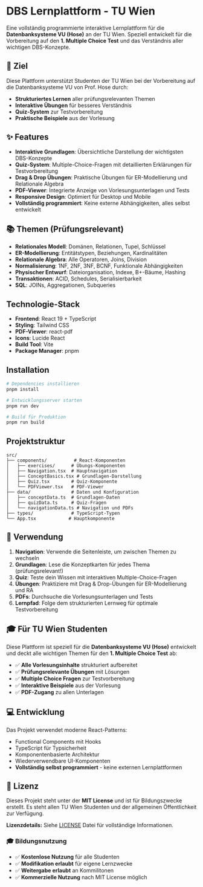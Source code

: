 # DBS Lernplattform - TU Wien

Eine vollständig programmierte interaktive Lernplattform für die **Datenbanksysteme VU (Hose)** an der TU Wien. Speziell entwickelt für die Vorbereitung auf den **1. Multiple Choice Test** und das Verständnis aller wichtigen DBS-Konzepte.

## 🎯 Ziel

Diese Plattform unterstützt Studenten der TU Wien bei der Vorbereitung auf die Datenbanksysteme VU von Prof. Hose durch:
- **Strukturiertes Lernen** aller prüfungsrelevanten Themen
- **Interaktive Übungen** für besseres Verständnis
- **Quiz-System** zur Testvorbereitung
- **Praktische Beispiele** aus der Vorlesung

## ✨ Features

- **Interaktive Grundlagen**: Übersichtliche Darstellung der wichtigsten DBS-Konzepte
- **Quiz-System**: Multiple-Choice-Fragen mit detaillierten Erklärungen für Testvorbereitung
- **Drag & Drop Übungen**: Praktische Übungen für ER-Modellierung und Relationale Algebra
- **PDF-Viewer**: Integrierte Anzeige von Vorlesungsunterlagen und Tests
- **Responsive Design**: Optimiert für Desktop und Mobile
- **Vollständig programmiert**: Keine externe Abhängigkeiten, alles selbst entwickelt

## 📚 Themen (Prüfungsrelevant)

- **Relationales Modell**: Domänen, Relationen, Tupel, Schlüssel
- **ER-Modellierung**: Entitätstypen, Beziehungen, Kardinalitäten
- **Relationale Algebra**: Alle Operatoren, Joins, Division
- **Normalisierung**: 1NF, 2NF, 3NF, BCNF, Funktionale Abhängigkeiten
- **Physischer Entwurf**: Dateiorganisation, Indexe, B+-Bäume, Hashing
- **Transaktionen**: ACID, Schedules, Serialisierbarkeit
- **SQL**: JOINs, Aggregationen, Subqueries

## Technologie-Stack

- **Frontend**: React 19 + TypeScript
- **Styling**: Tailwind CSS
- **PDF-Viewer**: react-pdf
- **Icons**: Lucide React
- **Build Tool**: Vite
- **Package Manager**: pnpm

## Installation

```bash
# Dependencies installieren
pnpm install

# Entwicklungsserver starten
pnpm run dev

# Build für Produktion
pnpm run build
```

## Projektstruktur

```
src/
├── components/          # React-Komponenten
│   ├── exercises/      # Übungs-Komponenten
│   ├── Navigation.tsx  # Hauptnavigation
│   ├── ConceptBasics.tsx # Grundlagen-Darstellung
│   ├── Quiz.tsx        # Quiz-Komponente
│   └── PDFViewer.tsx   # PDF-Viewer
├── data/               # Daten und Konfiguration
│   ├── conceptData.ts  # Grundlagen-Daten
│   ├── quizData.ts     # Quiz-Fragen
│   └── navigationData.ts # Navigation und PDFs
├── types/              # TypeScript-Typen
└── App.tsx            # Hauptkomponente
```

## 🚀 Verwendung

1. **Navigation**: Verwende die Seitenleiste, um zwischen Themen zu wechseln
2. **Grundlagen**: Lese die Konzeptkarten für jedes Thema (prüfungsrelevant!)
3. **Quiz**: Teste dein Wissen mit interaktiven Multiple-Choice-Fragen
4. **Übungen**: Praktiziere mit Drag & Drop-Übungen für ER-Modellierung und RA
5. **PDFs**: Durchsuche die Vorlesungsunterlagen und Tests
6. **Lernpfad**: Folge dem strukturierten Lernweg für optimale Testvorbereitung

## 🎓 Für TU Wien Studenten

Diese Plattform ist speziell für die **Datenbanksysteme VU (Hose)** entwickelt und deckt alle wichtigen Themen für den **1. Multiple Choice Test** ab:

- ✅ **Alle Vorlesungsinhalte** strukturiert aufbereitet
- ✅ **Prüfungsrelevante Übungen** mit Lösungen
- ✅ **Multiple Choice Fragen** zur Testvorbereitung
- ✅ **Interaktive Beispiele** aus der Vorlesung
- ✅ **PDF-Zugang** zu allen Unterlagen

## 💻 Entwicklung

Das Projekt verwendet moderne React-Patterns:
- Functional Components mit Hooks
- TypeScript für Typsicherheit
- Komponentenbasierte Architektur
- Wiederverwendbare UI-Komponenten
- **Vollständig selbst programmiert** - keine externen Lernplattformen

## 📖 Lizenz

Dieses Projekt steht unter der **MIT License** und ist für Bildungszwecke erstellt. Es steht allen TU Wien Studenten und der allgemeinen Öffentlichkeit zur Verfügung.

**Lizenzdetails:** Siehe [LICENSE](LICENSE) Datei für vollständige Informationen.

### 🎓 Bildungsnutzung

- ✅ **Kostenlose Nutzung** für alle Studenten
- ✅ **Modifikation erlaubt** für eigene Lernzwecke
- ✅ **Weitergabe erlaubt** an Kommilitonen
- ✅ **Kommerzielle Nutzung** nach MIT License möglich